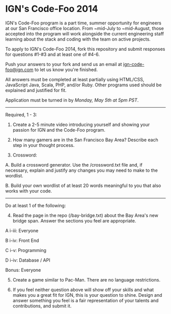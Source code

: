 IGN's Code-Foo 2014
=============

IGN's Code-Foo program is a part time, summer opportunity for engineers at our San Francisco office location. From
~mid-July to ~mid-August, those accepted into the program will work alongside the current engineering staff learning
about the stack and coding with the team on active projects.

To apply to IGN's Code-Foo 2014, fork this repository and submit responses for questions #1-#3 and at least one of #4-6.

Push your answers to your fork and send us an email at ign-code-foo@ign.com to let us know you're finished.

All answers must be completed at least partially using HTML/CSS, JavaScript Java, Scala, PHP, and/or Ruby. Other programs used
should be explained and justified for fit.

Application must be turned in by _Monday, May 5th at 5pm PST_.

-----
Required, 1 - 3:


1. Create a 2-5 minute video introducing yourself and showing your passion for IGN and the Code-Foo program.


2. How many gamers are in the San Francisco Bay Area? Describe each step in your thought process.


3. Crossword:

  A. Build a crossword generator. Use the /crossword.txt file and, if necessary, explain and justify any changes you may need to
make to the wordlist.

  B. Build your own wordlist of at least 20 words meaningful to you that also works with your code.

-----
Do at least 1 of the following:


4. Read the page in the repo (/bay-bridge.txt) about the Bay Area's new bridge span. Answer the sections you feel are appropriate.


  A i-iii: Everyone


  B i-iv: Front End


  C i-v: Programming


  D i-iv: Database / API


  Bonus: Everyone


5. Create a game similar to Pac-Man. There are no language restrictions.


6. If you feel neither question above will show off your skills and what makes you a great fit for IGN, this is your question to shine.
Design and answer something you feel is a fair representation of your talents and contributions, and submit it.



